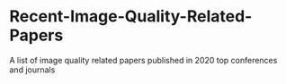 # Recent-Image-Quality-Related-Papers
A list of image quality related papers published in 2020 top conferences and journals

